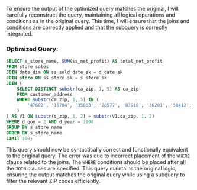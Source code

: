 To ensure the output of the optimized query matches the original, I will carefully reconstruct the query, maintaining all logical operations and conditions as in the original query. This time, I will ensure that the joins and conditions are correctly applied and that the subquery is correctly integrated.

### Optimized Query:
```sql
SELECT s_store_name, SUM(ss_net_profit) AS total_net_profit
FROM store_sales
JOIN date_dim ON ss_sold_date_sk = d_date_sk
JOIN store ON ss_store_sk = s_store_sk
JOIN (
    SELECT DISTINCT substr(ca_zip, 1, 5) AS ca_zip
    FROM customer_address
    WHERE substr(ca_zip, 1, 5) IN (
        '47602', '16704', '35863', '28577', '83910', '36201', '58412', '48162', '28055', '41419', '80332', '38607', '77817', '24891', '16226', '18410', '21231', '59345', '13918', '51089', '20317', '17167', '54585', '67881', '78366', '47770', '18360', '51717', '73108', '14440', '21800', '89338', '45859', '65501', '34948', '25973', '73219', '25333', '17291', '10374', '18829', '60736', '82620', '41351', '52094', '19326', '25214', '54207', '40936', '21814', '79077', '25178', '75742', '77454', '30621', '89193', '27369', '41232', '48567', '83041', '71948', '37119', '68341', '14073', '16891', '62878', '49130', '19833', '24286', '27700', '40979', '50412', '81504', '94835', '84844', '71954', '39503', '57649', '18434', '24987', '12350', '86379', '27413', '44529', '98569', '16515', '27287', '24255', '21094', '16005', '56436', '91110', '68293', '56455', '54558', '10298', '83647', '32754', '27052', '51766', '19444', '13869', '45645', '94791', '57631', '20712', '37788', '41807', '46507', '21727', '71836', '81070', '50632', '88086', '63991', '20244', '31655', '51782', '29818', '63792', '68605', '94898', '36430', '57025', '20601', '82080', '33869', '22728', '35834', '29086', '92645', '98584', '98072', '11652', '78093', '57553', '43830', '71144', '53565', '18700', '90209', '71256', '38353', '54364', '28571', '96560', '57839', '56355', '50679', '45266', '84680', '34306', '34972', '48530', '30106', '15371', '92380', '84247', '92292', '68852', '13338', '34594', '82602', '70073', '98069', '85066', '47289', '11686', '98862', '26217', '47529', '63294', '51793', '35926', '24227', '14196', '24594', '32489', '99060', '49472', '43432', '49211', '14312', '88137', '47369', '56877', '20534', '81755', '15794', '12318', '21060', '73134', '41255', '63073', '81003', '73873', '66057', '51184', '51195', '45676', '92696', '70450', '90669', '98338', '25264', '38919', '59226', '58581', '60298', '17895', '19489', '52301', '80846', '95464', '68770', '51634', '19988', '18367', '18421', '11618', '67975', '25494', '41352', '95430', '15734', '62585', '97173', '33773', '10425', '75675', '53535', '17879', '41967', '12197', '67998', '79658', '59130', '72592', '14851', '43933', '68101', '50636', '25717', '71286', '24660', '58058', '72991', '95042', '15543', '33122', '69280', '11912', '59386', '27642', '65177', '17672', '33467', '64592', '36335', '54010', '18767', '63193', '42361', '49254', '33113', '33159', '36479', '59080', '11855', '81963', '31016', '49140', '29392', '41836', '32958', '53163', '13844', '73146', '23952', '65148', '93498', '14530', '46131', '58454', '13376', '13378', '83986', '12320', '17193', '59852', '46081', '98533', '52389', '13086', '68843', '31013', '13261', '60560', '13443', '45533', '83583', '11489', '58218', '19753', '22911', '25115', '86709', '27156', '32669', '13123', '51933', '39214', '41331', '66943', '14155', '69998', '49101', '70070', '35076', '14242', '73021', '59494', '15782', '29752', '37914', '74686', '83086', '34473', '15751', '81084', '49230', '91894', '60624', '17819', '28810', '63180', '56224', '39459', '55233', '75752', '43639', '55349', '86057', '62361', '50788', '31830', '58062', '18218', '85761', '60083', '45484', '21204', '90229', '70041', '41162', '35390', '16364', '39500', '68908', '26689', '52868', '81335', '40146', '11340', '61527', '61794', '71997', '30415', '59004', '29450', '58117', '69952', '33562', '83833', '27385', '61860', '96435', '48333', '23065', '32961', '84919', '61997', '99132', '22815', '56600', '68730', '48017', '95694', '32919', '88217', '27116', '28239', '58032', '18884', '16791', '21343', '97462', '18569', '75660', '15475'
    )
) AS V1 ON substr(s_zip, 1, 2) = substr(V1.ca_zip, 1, 2)
WHERE d_qoy = 2 AND d_year = 1998
GROUP BY s_store_name
ORDER BY s_store_name
LIMIT 100;
```

This query should now be syntactically correct and functionally equivalent to the original query. The error was due to incorrect placement of the `WHERE` clause related to the joins. The `WHERE` conditions should be placed after all the `JOIN` clauses are specified. This query maintains the original logic, ensuring the output matches the original query while using a subquery to filter the relevant ZIP codes efficiently.